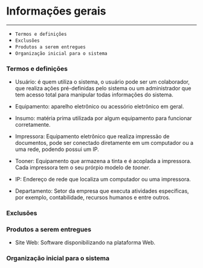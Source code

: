 # Informações gerais
---

- `Termos e definições`
- `Exclusões`
- `Produtos a serem entregues`
- `Organização inicial para o sistema`

### Termos e definições
- Usuário: é quem utiliza o sistema, o usuário pode ser um colaborador, que realiza ações pré-definidas pelo sistema ou um administrador que tem acesso total para manipular todas informações do sistema.

- Equipamento: aparelho eletrônico ou acessório eletrônico em geral.

- Insumo: matéria prima utilizada por algum equipamento para funcionar corretamente.

- Impressora: Equipamento eletrônico que realiza impressão de documentos, pode ser conectado diretamente em um computador ou a uma rede, podendo possui um IP.

- Tooner: Equipamento que armazena a tinta e é acoplada a impressora. Cada impressora tem o seu prórpio modelo de *tooner*.

- IP: Endereço de rede que localiza um computador ou uma impressora.

- Departamento: Setor da empresa que executa atividades específicas, por exemplo, contabilidade, recursos humanos e entre outros.


### Exclusões

### Produtos a serem entregues

- Site Web: Software disponibilizando na plataforma Web.

### Organização inicial para o sistema